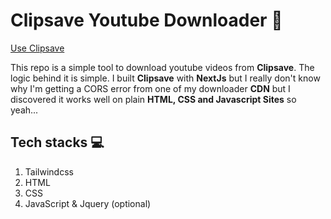 # Clipsave Youtube Downloader 🚀

[Use Clipsave](https://clipsavetest.vercel.app/app)

This repo is a simple tool to download youtube videos from **Clipsave**. The logic behind it is simple. I built **Clipsave** with **NextJs** but I really don't know why I'm getting a CORS error from one of my downloader **CDN** but I discovered it works well on plain **HTML, CSS and Javascript Sites** so yeah...

## Tech stacks 💻

1. Tailwindcss
2. HTML
3. CSS
4. JavaScript & Jquery (optional)
